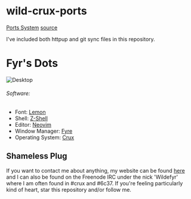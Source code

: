 # wild-crux-ports

[Ports System](https://crux.nu/Main/Handbook3-1#ntoc29)
[source](https://wildefyr.net/ports)

I've included both httpup and git sync files in this repository.

Fyr's Dots
==========

![Desktop](https://wildefyr.net/media/screenshots/The%20belly%20of%20the%20beast.png)

###### Software:

- Font:              [Lemon](https://github.com/phallus/fonts)
- Shell:             [Z-Shell](http://www.zsh.org/)
- Editor:            [Neovim](https://github.com/neovim/neovim)
- Window Manager:    [Fyre](https://github.com/wildefyr/fyre)
- Operating System:  [Crux](https://crux.nu)

Shameless Plug
--------------

If you want to contact me about anything, my website can be found
[here](https://wildefyr.net) and I can also be found on the Freenode IRC under
the nick 'Wildefyr' where I am often found in #crux and #6c37. If you're
feeling particularly kind of heart, star this repository and/or follow me.
